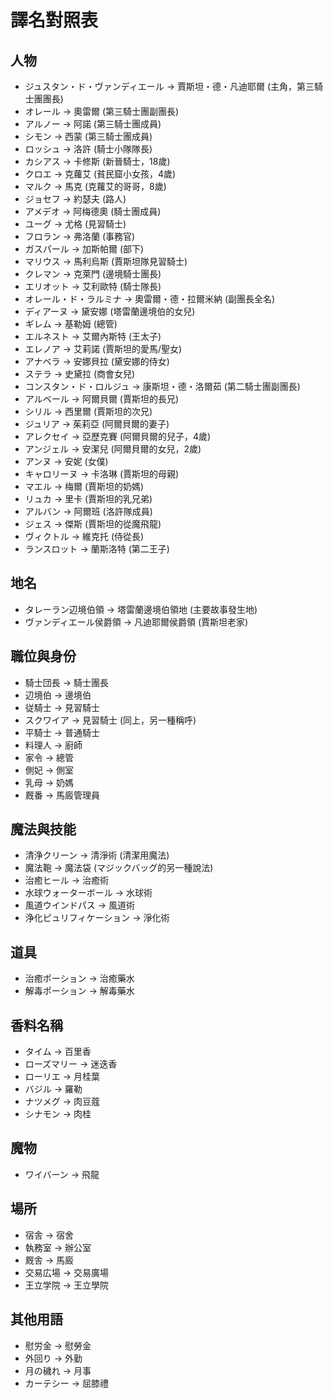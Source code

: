 # 譯名對照表

## 人物
- ジュスタン・ド・ヴァンディエール → 賈斯坦・德・凡迪耶爾 (主角，第三騎士團團長)
- オレール → 奧雷爾 (第三騎士團副團長)
- アルノー → 阿諾 (第三騎士團成員)
- シモン → 西蒙 (第三騎士團成員)
- ロッシュ → 洛許 (騎士小隊隊長)
- カシアス → 卡修斯 (新晉騎士，18歲)
- クロエ → 克蘿艾 (貧民窟小女孩，4歲)
- マルク → 馬克 (克蘿艾的哥哥，8歲)
- ジョセフ → 約瑟夫 (路人)
- アメデオ → 阿梅德奧 (騎士團成員)
- ユーグ → 尤格 (見習騎士)
- フロラン → 弗洛蘭 (事務官)
- ガスパール → 加斯帕爾 (部下)
- マリウス → 馬利烏斯 (賈斯坦隊見習騎士)
- クレマン → 克萊門 (邊境騎士團長)
- エリオット → 艾利歐特 (騎士隊長)
- オレール・ド・ラルミナ → 奧雷爾・德・拉爾米納 (副團長全名)
- ディアーヌ → 黛安娜 (塔雷蘭邊境伯的女兒)
- ギレム → 基勒姆 (總管)
- エルネスト → 艾爾內斯特 (王太子)
- エレノア → 艾莉諾 (賈斯坦的愛馬/聖女)
- アナベラ → 安娜貝拉 (黛安娜的侍女)
- ステラ → 史黛拉 (商會女兒)
- コンスタン・ド・ロルジュ → 康斯坦・德・洛爾茹 (第二騎士團副團長)
- アルベール → 阿爾貝爾 (賈斯坦的長兄)
- シリル → 西里爾 (賈斯坦的次兄)
- ジュリア → 茱莉亞 (阿爾貝爾的妻子)
- アレクセイ → 亞歷克賽 (阿爾貝爾的兒子，4歲)
- アンジェル → 安潔兒 (阿爾貝爾的女兒，2歲)
- アンヌ → 安妮 (女僕)
- キャロリーヌ → 卡洛琳 (賈斯坦的母親)
- マエル → 梅爾 (賈斯坦的奶媽)
- リュカ → 里卡 (賈斯坦的乳兄弟)
- アルバン → 阿爾班 (洛許隊成員)
- ジェス → 傑斯 (賈斯坦的從魔飛龍)
- ヴィクトル → 維克托 (侍從長)
- ランスロット → 蘭斯洛特 (第二王子)

## 地名
- タレーラン辺境伯領 → 塔雷蘭邊境伯領地 (主要故事發生地)
- ヴァンディエール侯爵領 → 凡迪耶爾侯爵領 (賈斯坦老家)

## 職位與身份
- 騎士団長 → 騎士團長
- 辺境伯 → 邊境伯
- 従騎士 → 見習騎士
- スクワイア → 見習騎士 (同上，另一種稱呼)
- 平騎士 → 普通騎士
- 料理人 → 廚師
- 家令 → 總管
- 側妃 → 側室
- 乳母 → 奶媽
- 厩番 → 馬廄管理員

## 魔法與技能
- 清浄クリーン → 清淨術 (清潔用魔法)
- 魔法鞄 → 魔法袋 (マジックバッグ的另一種說法)
- 治癒ヒール → 治癒術
- 水球ウォーターボール → 水球術
- 風道ウインドパス → 風道術
- 浄化ピュリフィケーション → 淨化術

## 道具
- 治癒ポーション → 治癒藥水
- 解毒ポーション → 解毒藥水

## 香料名稱
- タイム → 百里香
- ローズマリー → 迷迭香
- ローリエ → 月桂葉
- バジル → 羅勒
- ナツメグ → 肉豆蔻
- シナモン → 肉桂

## 魔物
- ワイバーン → 飛龍

## 場所
- 宿舎 → 宿舍
- 執務室 → 辦公室
- 厩舎 → 馬廄
- 交易広場 → 交易廣場
- 王立学院 → 王立學院

## 其他用語
- 慰労金 → 慰勞金
- 外回り → 外勤
- 月の穢れ → 月事
- カーテシー → 屈膝禮

